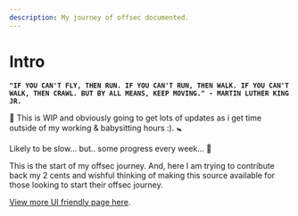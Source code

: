 ```yaml
---
description: My journey of offsec documented.
---
```


# Intro

**`"IF YOU CAN'T FLY, THEN RUN. IF YOU CAN'T RUN, THEN WALK. IF YOU CAN'T WALK, THEN CRAWL. BUT BY ALL MEANS, KEEP MOVING." - MARTIN LUTHER KING JR.`**

🚧 This is WIP and obviously going to get lots of updates as i get time outside of my working & babysitting hours :\). 🚼

Likely to be slow... but.. some progress every week... 🤞

This is the start of my offsec journey. And, here I am trying to contribute back my 2 cents and wishful thinking of making this source available for those looking to start their offsec journey.

[View more UI friendly page here](https://nullbrain.gitbook.io/nullbrain/).

